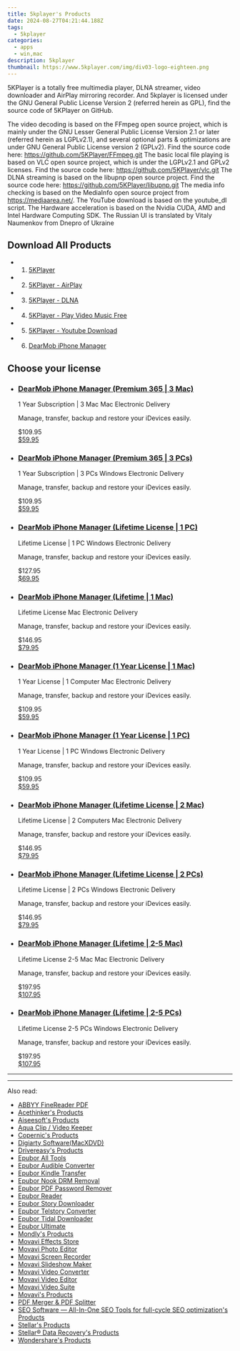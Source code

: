 ```yaml
---
title: 5kplayer's Products
date: 2024-08-27T04:21:44.188Z
tags: 
  - 5kplayer
categories: 
  - apps
  - win,mac
description: 5kplayer
thumbnail: https://www.5kplayer.com/img/div03-logo-eighteen.png
---
```


5KPlayer is a totally free multimedia player, DLNA streamer, video downloader and AirPlay mirroring recorder.
And 5kplayer is licensed under the GNU General Public License Version 2 (referred herein as GPL), find the source code of 5KPlayer on GitHub.

The video decoding is based on the FFmpeg open source project, which is mainly under the GNU Lesser General Public License Version 2.1 or later (referred herein as LGPLv2.1), and several optional parts & optimizations are under GNU General Public License version 2 (GPLv2).
Find the source code here: https://github.com/5KPlayer/FFmpeg.git
The basic local file playing is based on VLC open source project, which is under the LGPLv2.1 and GPLv2 licenses.
Find the source code here: https://github.com/5KPlayer/vlc.git
The DLNA streaming is based on the libupnp open source project.
Find the source code here: https://github.com/5KPlayer/libupnp.git
The media info checking is based on the MediaInfo open source project from https://mediaarea.net/.
The YouTube download is based on the youtube_dl script.
The Hardware acceleration is based on the Nvidia CUDA, AMD and Intel Hardware Computing SDK.
The Russian UI is translated by Vitaly Naumenkov from Dnepro of Ukraine

<!--__INIT__BEGIN__TAG__PRODUCTS__LIST__-->

## Download All Products

- 1. [5KPlayer](https://tools.techidaily.com/5kplayer/5k-player/)
- 2. [5KPlayer - AirPlay](https://tools.techidaily.com/5kplayer/airplay/)
- 3. [5KPlayer - DLNA](https://tools.techidaily.com/5kplayer/dlna/)
- 4. [5KPlayer - Play Video Music Free](https://tools.techidaily.com/5kplayer/video-music-player/)
- 5. [5KPlayer - Youtube Download](https://tools.techidaily.com/5kplayer/youtube-download/)
- 6. [DearMob iPhone Manager](https://tools.techidaily.com/5kplayer/iphone-manager/)<!--__INIT__END__TAG__PRODUCTS__LIST__-->

<!--__INIT__BEGIN__TAG__FEED_PRODUCTS__LIST__-->
## Choose your license

<div class="home-content-container">
  <ul class="home-article-list">
    <li class="home-article-item flex flex-row feedProduct">
      <div class="basis-1/3 lg:basis-1/4 xl:basis-1/5 relative flex justify-center items-center overflow-hidden">
              </div>
      <div class="flex flex-col gap-5 px-7 pb-7 basis-2/3 lg:basis-3/4 xl:basis-4/5  pt-5">
        <h3 class="home-article-title"><a href="https://estore.5kplayer.com/order/cart.php?PRODS=39852184&amp;QTY=1&amp;AFFILIATE=108875">DearMob iPhone Manager (Premium 365 | 3 Mac)</a></h3>
        <div class="home-article-content markdown-body">
                  <html><head></head><body><div><span class="sd_term">1 Year Subscription | 3 Mac</span> <span class="sd_os mac">Mac</span> <span class="sd_deliv">Electronic Delivery</span>
<p>Manage, transfer, backup and restore your iDevices easily.</p>
</div></body></html>                </div>
        <div class="flex flex-row feedProduct-Price">
          <div class="feedProduct-Price--Old">
            <span class="feedProduct-Price--Currency">$</span>109<span class="feedProduct-Price--Cents">.95</span>
          </div>
          <div class="">
            <a href="https://estore.5kplayer.com/order/cart.php?PRODS=39852184&amp;QTY=1&amp;AFFILIATE=108875">
            <span class="feedProduct-Price--Currency">$</span>59<span class="feedProduct-Price--Cents">.95</span>
            </a>
          </div>
        </div>
      </div>
    </li>
    <li class="home-article-item flex flex-row feedProduct">
      <div class="basis-1/3 lg:basis-1/4 xl:basis-1/5 relative flex justify-center items-center overflow-hidden">
              </div>
      <div class="flex flex-col gap-5 px-7 pb-7 basis-2/3 lg:basis-3/4 xl:basis-4/5  pt-5">
        <h3 class="home-article-title"><a href="https://estore.5kplayer.com/order/cart.php?PRODS=39852171&amp;QTY=1&amp;AFFILIATE=108875">DearMob iPhone Manager (Premium 365 | 3 PCs)</a></h3>
        <div class="home-article-content markdown-body">
                  <html><head></head><body><div><span class="sd_term">1 Year Subscription | 3 PCs</span> <span class="sd_os win">Windows</span> <span class="sd_deliv">Electronic Delivery</span>
<p>Manage, transfer, backup and restore your iDevices easily.</p>
</div></body></html>                </div>
        <div class="flex flex-row feedProduct-Price">
          <div class="feedProduct-Price--Old">
            <span class="feedProduct-Price--Currency">$</span>109<span class="feedProduct-Price--Cents">.95</span>
          </div>
          <div class="">
            <a href="https://estore.5kplayer.com/order/cart.php?PRODS=39852171&amp;QTY=1&amp;AFFILIATE=108875">
            <span class="feedProduct-Price--Currency">$</span>59<span class="feedProduct-Price--Cents">.95</span>
            </a>
          </div>
        </div>
      </div>
    </li>
    <li class="home-article-item flex flex-row feedProduct">
      <div class="basis-1/3 lg:basis-1/4 xl:basis-1/5 relative flex justify-center items-center overflow-hidden">
              </div>
      <div class="flex flex-col gap-5 px-7 pb-7 basis-2/3 lg:basis-3/4 xl:basis-4/5  pt-5">
        <h3 class="home-article-title"><a href="https://estore.5kplayer.com/order/cart.php?PRODS=7149728&amp;QTY=1&amp;AFFILIATE=108875">DearMob iPhone Manager (Lifetime License | 1 PC)</a></h3>
        <div class="home-article-content markdown-body">
                  <html><head></head><body><div><span class="sd_term">Lifetime License | 1 PC</span> <span class="sd_os win">Windows</span> <span class="sd_deliv">Electronic Delivery</span>
<p>Manage, transfer, backup and restore your iDevices easily.</p>
</div></body></html>                </div>
        <div class="flex flex-row feedProduct-Price">
          <div class="feedProduct-Price--Old">
            <span class="feedProduct-Price--Currency">$</span>127<span class="feedProduct-Price--Cents">.95</span>
          </div>
          <div class="">
            <a href="https://estore.5kplayer.com/order/cart.php?PRODS=7149728&amp;QTY=1&amp;AFFILIATE=108875">
            <span class="feedProduct-Price--Currency">$</span>69<span class="feedProduct-Price--Cents">.95</span>
            </a>
          </div>
        </div>
      </div>
    </li>
    <li class="home-article-item flex flex-row feedProduct">
      <div class="basis-1/3 lg:basis-1/4 xl:basis-1/5 relative flex justify-center items-center overflow-hidden">
              </div>
      <div class="flex flex-col gap-5 px-7 pb-7 basis-2/3 lg:basis-3/4 xl:basis-4/5  pt-5">
        <h3 class="home-article-title"><a href="https://estore.5kplayer.com/order/cart.php?PRODS=7153575&amp;QTY=1&amp;AFFILIATE=108875">DearMob iPhone Manager (Lifetime | 1 Mac)</a></h3>
        <div class="home-article-content markdown-body">
                  <html><head></head><body><div><span class="sd_term">Lifetime License</span> <span class="sd_os mac">Mac</span> <span class="sd_deliv">Electronic Delivery</span>
<p>Manage, transfer, backup and restore your iDevices easily.</p>
</div></body></html>                </div>
        <div class="flex flex-row feedProduct-Price">
          <div class="feedProduct-Price--Old">
            <span class="feedProduct-Price--Currency">$</span>146<span class="feedProduct-Price--Cents">.95</span>
          </div>
          <div class="">
            <a href="https://estore.5kplayer.com/order/cart.php?PRODS=7153575&amp;QTY=1&amp;AFFILIATE=108875">
            <span class="feedProduct-Price--Currency">$</span>79<span class="feedProduct-Price--Cents">.95</span>
            </a>
          </div>
        </div>
      </div>
    </li>
    <li class="home-article-item flex flex-row feedProduct">
      <div class="basis-1/3 lg:basis-1/4 xl:basis-1/5 relative flex justify-center items-center overflow-hidden">
              </div>
      <div class="flex flex-col gap-5 px-7 pb-7 basis-2/3 lg:basis-3/4 xl:basis-4/5  pt-5">
        <h3 class="home-article-title"><a href="https://estore.5kplayer.com/order/cart.php?PRODS=4722735&amp;QTY=1&amp;AFFILIATE=108875">DearMob iPhone Manager (1 Year License | 1 Mac)</a></h3>
        <div class="home-article-content markdown-body">
                  <html><head></head><body><div><span class="sd_term">1 Year License | 1 Computer</span> <span class="sd_os mac">Mac</span> <span class="sd_deliv">Electronic Delivery</span>
<p>Manage, transfer, backup and restore your iDevices easily.</p>
</div></body></html>                </div>
        <div class="flex flex-row feedProduct-Price">
          <div class="feedProduct-Price--Old">
            <span class="feedProduct-Price--Currency">$</span>109<span class="feedProduct-Price--Cents">.95</span>
          </div>
          <div class="">
            <a href="https://estore.5kplayer.com/order/cart.php?PRODS=4722735&amp;QTY=1&amp;AFFILIATE=108875">
            <span class="feedProduct-Price--Currency">$</span>59<span class="feedProduct-Price--Cents">.95</span>
            </a>
          </div>
        </div>
      </div>
    </li>
    <li class="home-article-item flex flex-row feedProduct">
      <div class="basis-1/3 lg:basis-1/4 xl:basis-1/5 relative flex justify-center items-center overflow-hidden">
              </div>
      <div class="flex flex-col gap-5 px-7 pb-7 basis-2/3 lg:basis-3/4 xl:basis-4/5  pt-5">
        <h3 class="home-article-title"><a href="https://estore.5kplayer.com/order/cart.php?PRODS=4722732&amp;QTY=1&amp;AFFILIATE=108875">DearMob iPhone Manager (1 Year License | 1 PC)</a></h3>
        <div class="home-article-content markdown-body">
                  <html><head></head><body><div><span class="sd_term">1 Year License | 1 PC</span> <span class="sd_os win">Windows</span> <span class="sd_deliv">Electronic Delivery</span>
<p>Manage, transfer, backup and restore your iDevices easily.</p>
</div></body></html>                </div>
        <div class="flex flex-row feedProduct-Price">
          <div class="feedProduct-Price--Old">
            <span class="feedProduct-Price--Currency">$</span>109<span class="feedProduct-Price--Cents">.95</span>
          </div>
          <div class="">
            <a href="https://estore.5kplayer.com/order/cart.php?PRODS=4722732&amp;QTY=1&amp;AFFILIATE=108875">
            <span class="feedProduct-Price--Currency">$</span>59<span class="feedProduct-Price--Cents">.95</span>
            </a>
          </div>
        </div>
      </div>
    </li>
    <li class="home-article-item flex flex-row feedProduct">
      <div class="basis-1/3 lg:basis-1/4 xl:basis-1/5 relative flex justify-center items-center overflow-hidden">
              </div>
      <div class="flex flex-col gap-5 px-7 pb-7 basis-2/3 lg:basis-3/4 xl:basis-4/5  pt-5">
        <h3 class="home-article-title"><a href="https://estore.5kplayer.com/order/cart.php?PRODS=4722734&amp;QTY=1&amp;AFFILIATE=108875">DearMob iPhone Manager (Lifetime License | 2 Mac)</a></h3>
        <div class="home-article-content markdown-body">
                  <html><head></head><body><div><span class="sd_term">Lifetime License | 2 Computers</span> <span class="sd_os mac">Mac</span> <span class="sd_deliv">Electronic Delivery</span>
<p>Manage, transfer, backup and restore your iDevices easily.</p>
</div></body></html>                </div>
        <div class="flex flex-row feedProduct-Price">
          <div class="feedProduct-Price--Old">
            <span class="feedProduct-Price--Currency">$</span>146<span class="feedProduct-Price--Cents">.95</span>
          </div>
          <div class="">
            <a href="https://estore.5kplayer.com/order/cart.php?PRODS=4722734&amp;QTY=1&amp;AFFILIATE=108875">
            <span class="feedProduct-Price--Currency">$</span>79<span class="feedProduct-Price--Cents">.95</span>
            </a>
          </div>
        </div>
      </div>
    </li>
    <li class="home-article-item flex flex-row feedProduct">
      <div class="basis-1/3 lg:basis-1/4 xl:basis-1/5 relative flex justify-center items-center overflow-hidden">
              </div>
      <div class="flex flex-col gap-5 px-7 pb-7 basis-2/3 lg:basis-3/4 xl:basis-4/5  pt-5">
        <h3 class="home-article-title"><a href="https://estore.5kplayer.com/order/cart.php?PRODS=4722737&amp;QTY=1&amp;AFFILIATE=108875">DearMob iPhone Manager (Lifetime License | 2 PCs)</a></h3>
        <div class="home-article-content markdown-body">
                  <html><head></head><body><div><span class="sd_term">Lifetime License | 2 PCs</span> <span class="sd_os win">Windows</span> <span class="sd_deliv">Electronic Delivery</span>
<p>Manage, transfer, backup and restore your iDevices easily.</p>
</div></body></html>                </div>
        <div class="flex flex-row feedProduct-Price">
          <div class="feedProduct-Price--Old">
            <span class="feedProduct-Price--Currency">$</span>146<span class="feedProduct-Price--Cents">.95</span>
          </div>
          <div class="">
            <a href="https://estore.5kplayer.com/order/cart.php?PRODS=4722737&amp;QTY=1&amp;AFFILIATE=108875">
            <span class="feedProduct-Price--Currency">$</span>79<span class="feedProduct-Price--Cents">.95</span>
            </a>
          </div>
        </div>
      </div>
    </li>
    <li class="home-article-item flex flex-row feedProduct">
      <div class="basis-1/3 lg:basis-1/4 xl:basis-1/5 relative flex justify-center items-center overflow-hidden">
              </div>
      <div class="flex flex-col gap-5 px-7 pb-7 basis-2/3 lg:basis-3/4 xl:basis-4/5  pt-5">
        <h3 class="home-article-title"><a href="https://estore.5kplayer.com/order/cart.php?PRODS=4722744&amp;QTY=1&amp;AFFILIATE=108875">DearMob iPhone Manager (Lifetime | 2-5 Mac)</a></h3>
        <div class="home-article-content markdown-body">
                  <html><head></head><body><div><span class="sd_term">Lifetime License 2-5 Mac</span> <span class="sd_os mac">Mac</span> <span class="sd_deliv">Electronic Delivery</span>
<p>Manage, transfer, backup and restore your iDevices easily.</p>
</div></body></html>                </div>
        <div class="flex flex-row feedProduct-Price">
          <div class="feedProduct-Price--Old">
            <span class="feedProduct-Price--Currency">$</span>197<span class="feedProduct-Price--Cents">.95</span>
          </div>
          <div class="">
            <a href="https://estore.5kplayer.com/order/cart.php?PRODS=4722744&amp;QTY=1&amp;AFFILIATE=108875">
            <span class="feedProduct-Price--Currency">$</span>107<span class="feedProduct-Price--Cents">.95</span>
            </a>
          </div>
        </div>
      </div>
    </li>
    <li class="home-article-item flex flex-row feedProduct">
      <div class="basis-1/3 lg:basis-1/4 xl:basis-1/5 relative flex justify-center items-center overflow-hidden">
              </div>
      <div class="flex flex-col gap-5 px-7 pb-7 basis-2/3 lg:basis-3/4 xl:basis-4/5  pt-5">
        <h3 class="home-article-title"><a href="https://estore.5kplayer.com/order/cart.php?PRODS=4722741&amp;QTY=1&amp;AFFILIATE=108875">DearMob iPhone Manager (Lifetime | 2-5 PCs)</a></h3>
        <div class="home-article-content markdown-body">
                  <html><head></head><body><div><span class="sd_term">Lifetime License 2-5 PCs</span> <span class="sd_os win">Windows</span> <span class="sd_deliv">Electronic Delivery</span>
<p>Manage, transfer, backup and restore your iDevices easily.</p>
</div></body></html>                </div>
        <div class="flex flex-row feedProduct-Price">
          <div class="feedProduct-Price--Old">
            <span class="feedProduct-Price--Currency">$</span>197<span class="feedProduct-Price--Cents">.95</span>
          </div>
          <div class="">
            <a href="https://estore.5kplayer.com/order/cart.php?PRODS=4722741&amp;QTY=1&amp;AFFILIATE=108875">
            <span class="feedProduct-Price--Currency">$</span>107<span class="feedProduct-Price--Cents">.95</span>
            </a>
          </div>
        </div>
      </div>
    </li>
  </ul>
</div>

<hr><!--__INIT__END__TAG__FEED_PRODUCTS__LIST__-->

<hr>



<span class="atpl-alsoreadstyle">Also read:</span>
<div><ul>
<li><a href="https://tools.techidaily.com/abbyy/products/"><u>ABBYY FineReader PDF</u></a></li>
<li><a href="https://tools.techidaily.com/acethinker/products/"><u>Acethinker's Products</u></a></li>
<li><a href="https://tools.techidaily.com/aiseesoft/products/"><u>Aiseesoft's Products</u></a></li>
<li><a href="https://tools.techidaily.com/acethinker/aquaclip-downloader/"><u>Aqua Clip / Video Keeper</u></a></li>
<li><a href="https://tools.techidaily.com/copernic/products/"><u>Copernic's Products</u></a></li>
<li><a href="https://tools.techidaily.com/macxdvd/products/"><u>Digiarty Software(MacXDVD)</u></a></li>
<li><a href="https://tools.techidaily.com/drivereasy/products/"><u>Drivereasy's Products</u></a></li>
<li><a href="https://tools.techidaily.com/epubor/products/"><u>Epubor All Tools</u></a></li>
<li><a href="https://tools.techidaily.com/epubor/audible-converter/"><u>Epubor Audible Converter</u></a></li>
<li><a href="https://tools.techidaily.com/epubor/transfer/"><u>Epubor Kindle Transfer</u></a></li>
<li><a href="https://tools.techidaily.com/epubor/nook-drm-removal/"><u>Epubor Nook DRM Removal</u></a></li>
<li><a href="https://tools.techidaily.com/epubor/pdf-password-remover/"><u>Epubor PDF Password Remover</u></a></li>
<li><a href="https://tools.techidaily.com/epubor/reader/"><u>Epubor Reader</u></a></li>
<li><a href="https://tools.techidaily.com/epubor/story-downloader/"><u>Epubor Story Downloader</u></a></li>
<li><a href="https://tools.techidaily.com/epubor/telstory-converter/"><u>Epubor Telstory Converter</u></a></li>
<li><a href="https://tools.techidaily.com/epubor/tidal-downloader/"><u>Epubor Tidal Downloader</u></a></li>
<li><a href="https://tools.techidaily.com/epubor/ultimate/"><u>Epubor Ultimate</u></a></li>
<li><a href="https://tools.techidaily.com/mondly/products/"><u>Mondly's Products</u></a></li>
<li><a href="https://tools.techidaily.com/movavi/effects-store/"><u>Movavi Effects Store</u></a></li>
<li><a href="https://tools.techidaily.com/movavi/photo-editor/"><u>Movavi Photo Editor</u></a></li>
<li><a href="https://tools.techidaily.com/movavi/screen-recorder/"><u>Movavi Screen Recorder</u></a></li>
<li><a href="https://tools.techidaily.com/movavi/slideshow-maker/"><u>Movavi Slideshow Maker</u></a></li>
<li><a href="https://tools.techidaily.com/movavi/video-converter/"><u>Movavi Video Converter</u></a></li>
<li><a href="https://tools.techidaily.com/movavi/video-editor/"><u>Movavi Video Editor</u></a></li>
<li><a href="https://tools.techidaily.com/movavi/video-suite/"><u>Movavi Video Suite</u></a></li>
<li><a href="https://tools.techidaily.com/movavi/products/"><u>Movavi's Products</u></a></li>
<li><a href="https://tools.techidaily.com/epubor/pdf-splitter-merger/"><u>PDF Merger & PDF Splitter</u></a></li>
<li><a href="https://tools.techidaily.com/link-assistant/products/"><u>SEO Software — All-In-One SEO Tools for full-cycle SEO optimization's Products</u></a></li>
<li><a href="https://tools.techidaily.com/stellarinfo/products/"><u>Stellar's Products</u></a></li>
<li><a href="https://tools.techidaily.com/stellardata-recovery/products/"><u>Stellar® Data Recovery's Products</u></a></li>
<li><a href="https://tools.techidaily.com/wondershare/products/"><u>Wondershare's Products</u></a></li>
</ul></div>

<ins class="adsbygoogle"
      style="display:block"
      data-ad-client="ca-pub-7571918770474297"
      data-ad-slot="8358498916"
      data-ad-format="auto"
      data-full-width-responsive="true"></ins>